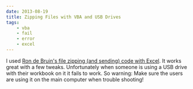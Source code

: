 ```yaml
---
date: 2013-08-19
title: Zipping Files with VBA and USB Drives
tags:
    - vba
    - fail
    - error
    - excel
---
```


I used [Ron de Bruin's file zipping (and sending) code with Excel](http://www.rondebruin.nl/win/s7/win001.htm). It works great with a few tweaks. Unfortunately when someone is using a USB drive with their workbook on it it fails to work. So warning: Make sure the users are using it on the main computer when trouble shooting!

